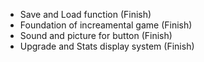 - Save and Load function (Finish)
- Foundation of increamental game (Finish)
- Sound and picture for button (Finish)
- Upgrade and Stats display system (Finish)
